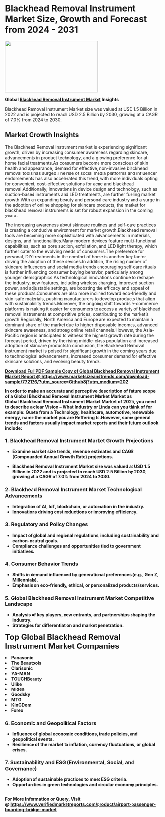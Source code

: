 <H1>Blackhead Removal Instrument Market Size, Growth and Forecast from 2024 - 2031</H1><img class="aligncenter size-medium wp-image-584254" src="https://thirdeyenews.in/wp-content/uploads/2024/09/Global-Market-Research-300x168.jpeg" alt="" width="300" height="168" /><p><strong>Global&nbsp;<a href="https://www.marketsizeandtrends.com/download-sample/772126/?utm_source=Github8j?utm_medium=202">Blackhead Removal Instrument Market</a> Insights</strong></p><p>Blackhead Removal Instrument Market size was valued at USD 1.5 Billion in 2022 and is projected to reach USD 2.5 Billion by 2030, growing at a CAGR of 7.0% from 2024 to 2030.</p><p><h2>Market Growth Insights</h2> <p>The Blackhead Removal Instrument market is experiencing significant growth, driven by increasing consumer awareness regarding skincare, advancements in product technology, and a growing preference for at-home facial treatments.As consumers become more conscious of skin health and appearance, demand for effective, non-invasive blackhead removal tools has surged.The rise of social media platforms and influencer endorsements has also accelerated this trend, with more individuals opting for convenient, cost-effective solutions for acne and blackhead removal.Additionally, innovations in device design and technology, such as suction-based instruments and LED treatments, are further fueling market growth.With an expanding beauty and personal care industry and a surge in the adoption of online shopping for skincare products, the market for blackhead removal instruments is set for robust expansion in the coming years.</p> <p><strong><a href="#"></a></strong></p> <p>The increasing awareness about skincare routines and self-care practices is creating a conducive environment for market growth.Blackhead removal tools are becoming more sophisticated with advancements in materials, designs, and functionalities.Many modern devices feature multi-functional capabilities, such as pore suction, exfoliation, and LED light therapy, which further cater to the evolving needs of consumers.The preference for personal, DIY treatments in the comfort of home is another key factor driving the adoption of these devices.In addition, the rising number of skincare influencers and social media trends encouraging self-care rituals is further influencing consumer buying behavior, particularly among younger demographics.As technological innovations continue to reshape the industry, new features, including wireless charging, improved suction power, and adjustable settings, are boosting the efficacy and appeal of these products.Consumers are also more inclined toward eco-friendly and skin-safe materials, pushing manufacturers to develop products that align with sustainability trends.Moreover, the ongoing shift towards e-commerce platforms is making it easier for consumers to access a variety of blackhead removal instruments at competitive prices, contributing to the market’s growth.Regionally, North America and Europe are expected to maintain a dominant share of the market due to higher disposable incomes, advanced skincare awareness, and strong online retail channels.However, the Asia-Pacific region is anticipated to witness the highest growth rate during the forecast period, driven by the rising middle-class population and increased adoption of skincare products.In conclusion, the Blackhead Removal Instrument market is poised for significant growth in the coming years due to technological advancements, increased consumer demand for effective skincare solutions, and evolving beauty trends.<p><strong><a href="#"></p><p><span class=""><strong>Download Full PDF Sample Copy of Global Blackhead Removal Instrument Market Report</strong> @ <a href="https://www.marketsizeandtrends.com/download-sample/772126/?utm_source=Github8j?utm_medium=202" target="_blank">https://www.marketsizeandtrends.com/download-sample/772126/?utm_source=Github8j?utm_medium=202</a></span></p><p>In order to make an accurate and perceptive description of future scope of a Global&nbsp;Blackhead Removal Instrument Market Market as Global&nbsp;Blackhead Removal Instrument Market Market of 2025, you need to describe a clear Vision &ndash; What Industry or Linda can you think of for example: Quote from a Technology, healthcare, automotive, renewable energy, name the market you are Reffering to.However, some general trends and factors usually impact market reports and their future outlook include:</p><h3>1.&nbsp;<strong>Blackhead Removal Instrument Market Growth Projections</strong></h3><ul><li>Examine market size trends, revenue estimates and CAGR (Compounded Annual Growth Rate) projections.</li><li><p>Blackhead Removal Instrument Market size was valued at USD 1.5 Billion in 2022 and is projected to reach USD 2.5 Billion by 2030, growing at a CAGR of 7.0% from 2024 to 2030.</p></li></ul><h3>2.&nbsp;<strong>Blackhead Removal Instrument Market Technological Advancements</strong></h3><ul><li>Integration of AI, IoT, blockchain, or automation in the industry.</li><li>Innovations driving cost reductions or improving efficiency.</li></ul><h3>3.&nbsp;<strong>Regulatory and Policy Changes</strong></h3><ul><li>Impact of global and regional regulations, including sustainability and carbon-neutral goals.</li><li>Compliance challenges and opportunities tied to government initiatives.</li></ul><h3>4.&nbsp;<strong>Consumer Behavior Trends</strong></h3><ul><li>Shifts in demand influenced by generational preferences (e.g., Gen Z, Millennials).</li><li>Emphasis on eco-friendly, ethical, or personalized products/services.</li></ul><h3>5.&nbsp;<strong>Global Blackhead Removal Instrument Market Competitive Landscape</strong></h3><ul><li>Analysis of key players, new entrants, and partnerships shaping the industry.</li><li>Strategies for differentiation and market penetration.</li></ul><p data-pm-slice="1 1 []"><span style="color: inherit; font-family: inherit; font-size: 25px;">Top Global Blackhead Removal Instrument Market Companies</span></p><div class="" data-test-id=""><p><li>Panasonic</li><li> The Beautools</li><li> Clarisonic</li><li> YA-MAN</li><li> TOUCHBeauty</li><li> Ulike</li><li> Midea</li><li> Goodsky</li><li> MTG</li><li> KinGDom</li><li> Foreo</li></p></div><h3>6.&nbsp;<strong>Economic and Geopolitical Factors</strong></h3><ul><li>Influence of global economic conditions, trade policies, and geopolitical events.</li><li>Resilience of the market to inflation, currency fluctuations, or global crises.</li></ul><h3>7.&nbsp;<strong>Sustainability and ESG (Environmental, Social, and Governance)</strong></h3><ul><li>Adoption of sustainable practices to meet ESG criteria.</li><li>Opportunities in green technologies and circular economy principles.</li></ul><h2><strong style="font-size: 14px;">For More Information or Query, Visit @&nbsp;</strong><a style="background-color: #ffffff; font-size: 14px;" href="https://www.marketsizeandtrends.com/report/blackhead-removal-instrument-market/" target="_blank">https://www.verifiedmarketreports.com/product/airport-passenger-boarding-bridge-market</a></h2>
